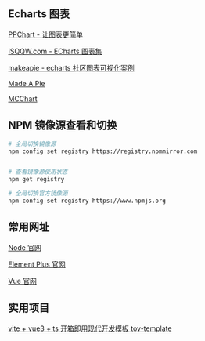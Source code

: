 ## Echarts 图表

[PPChart - 让图表更简单](http://ppchart.com/#/)

[ISQQW.com - ECharts 图表集](https://www.isqqw.com/)

[makeapie - echarts 社区图表可视化案例](https://www.makeapie.cn/echarts)

[Made A Pie](https://madeapie.com/#/)

[MCChart](https://echarts.zhangmuchen.top/#/index)

## NPM 镜像源查看和切换

```bash
# 全局切换镜像源
npm config set registry https://registry.npmmirror.com


# 查看镜像源使用状态
npm get registry

# 全局切换官方镜像源
npm config set registry https://www.npmjs.org
```

## 常用网址

[Node 官网](https://nodejs.cn/)

[Element Plus 官网](https://element-plus.org/zh-CN/#/zh-CN)

[Vue 官网](https://cn.vuejs.org/)

## 实用项目

[vite + vue3 + ts 开箱即用现代开发模板 tov-template](https://gitee.com/dishait/tov-template)
